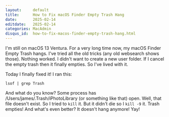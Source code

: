 ```yaml
---
layout:     default
title:      How to Fix macOS Finder Empty Trash Hang
date:       2025-02-14
editdate:   2025-02-14
categories: MacAdmin
disqus_id:  how-to-fix-macos-finder-empty-trash-hang.html
---
```


I'm still on macOS 13 Ventura. For a very long time now, my macOS Finder Empty Trash hangs. I've tried all the old tricks (any old websearch shows those). Nothing worked. I didn't want to create a new user folder. If I cancel the empty trash then it finally empties. So I've lived with it.

Today I finally fixed it! I ran this:

```
lsof | grep Trash
```

And what do you know? Some process has /Users/james/.Trash/iPhotoLibrary (or something like that) open. Well, that file doesn't exist. So I tried to `kill` it. But it didn't die so I `kill -9` it. Trash empties! And what's even better? It doesn't hang anymore! Yay!

